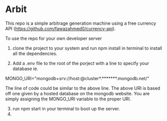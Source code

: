 # Arbit
This repo is a simple arbitrage generation machine using a free currency API (https://github.com/fawazahmed0/currency-api).

To use the repo for your own developer server
1. clone the project to your system and run npm install in terminal to install all the dependencies.

2. Add a .env file to the root of the porject with a line to specify your database ie.

MONGO_URI="mongodb+srv://host:<password>@cluster*.*******.mongodb.net/"

The line of code could be similar to the above line. The above URI is based off one given by a hosted database on the mongodb website. You are simply assigning the MONGO_URI variable to the proper URI.

3. run npm start in your terminal to boot up the server.
4. 

